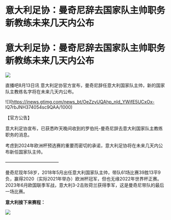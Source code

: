 # 意大利足协：曼奇尼辞去国家队主帅职务 新教练未来几天内公布

# 意大利足协：曼奇尼辞去国家队主帅职务 新教练未来几天内公布

![](https://inews.gtimg.com/om_bt/Oi1fNmmKwmmWVZoa74o2mA6hYV0u4tnBxZ0OyP9UN3zgsAA/1000)

直播吧8月13日讯 意大利足协官方宣布，曼奇尼辞任意大利国家队主帅，新的国家队主教练名字将在未来几天内公布。

![](https://inews.gtimg.com/news_bt/OeZzyUQAhp_nId_YWifE5UCxOx-
lQ7rbJNH374054sc9QAA/1000)

【官方公告】

意大利足协宣布，已获悉昨天晚间收到的罗伯托-曼奇尼辞去意大利国家队主教练职务的消息。

考虑到2024年欧洲杯预选赛的重要而密切的承诺，意大利足协将在未来几天内公布新任国家队主帅。

————————————

曼奇尼现年58岁，2018年5月出任意大利国家队主帅，带队61场比赛39胜13平9负，赢得2020（实际2021年举办）欧洲杯冠军，但也无缘2022年世界杯正赛。2023年6月欧国联季军战，意大利3-2击败荷兰获得季军，这是曼奇尼带队的最后一场比赛。

**意大利接下来赛程：**

![](https://inews.gtimg.com/news_bt/O3IpK8xjIX7RCUwYKZr5tEJzeQj9eTPpY89QKlFPMt6o8AA/1000)

